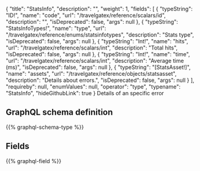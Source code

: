 {
  "title": "StatsInfo",
  "description": "",
  "weight": 1,
  "fields": [
    {
      "typeString": "ID!",
      "name": "code",
      "url": "/travelgatex/reference/scalars/id",
      "description": "",
      "isDeprecated": false,
      "args": null
    },
    {
      "typeString": "StatsInfoTypes!",
      "name": "type",
      "url": "/travelgatex/reference/enums/statsinfotypes",
      "description": "Stats type",
      "isDeprecated": false,
      "args": null
    },
    {
      "typeString": "Int!",
      "name": "hits",
      "url": "/travelgatex/reference/scalars/int",
      "description": "Total hits",
      "isDeprecated": false,
      "args": null
    },
    {
      "typeString": "Int!",
      "name": "time",
      "url": "/travelgatex/reference/scalars/int",
      "description": "Average time (ms)",
      "isDeprecated": false,
      "args": null
    },
    {
      "typeString": "[StatsAsset!]",
      "name": "assets",
      "url": "/travelgatex/reference/objects/statsasset",
      "description": "Details about errors.",
      "isDeprecated": false,
      "args": null
    }
  ],
  "requireby": null,
  "enumValues": null,
  "operator": "type",
  "typename": "StatsInfo",
  "hideGithubLink": true
}
Details of an specific error
## GraphQL schema definition

{{% graphql-schema-type %}}

## Fields

{{% graphql-field %}}
